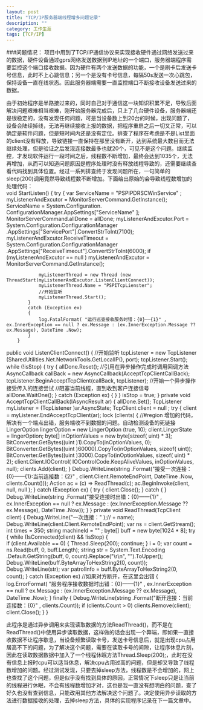 ```yaml
---
layout: post
title: "TCP/IP服务器端线程增多问题记录"
description: ""
category: 工作生涯
tags: [TCP/IP]
---
```

###问题情况：
项目中用到了TCP/IP通信协议来实现接收硬件通过网络发送过来的数据，硬件设备通过gprs网络发送数据到IP地址的一个端口，服务器端程序需要监控这个端口接收数据。因为硬件有两个发送数据的功能，一个是刷卡后发送卡号信息，此时不上心跳信息；另一个是没有卡号信息，每隔50s发送一次心跳包，保持设备一直在线状态。因此服务器端需要一直监控端口不断接收设备发送过来的数据。  


由于初始程序是半路接过来的，同时自己对于通信这一块知识积累不足，导致后面解决问题艰难相当艰难，刚开始服务器完成后，只上了几台硬件设备，服务器端还是很稳定的，没有发现任何问题，可是当设备数上到20台的时候，出现问题了，设备会陆续掉线，无法再继续接收上报的数据，把程序重启之后一切又正常，可以确定是软件问题，但是短时间内还是没有定位。排查了程序在考虑是不是List里面的client没有释放，导致链接一直保持在那里没有断开，达到系统最大数目而无法继续处理，但是验证之后发现连接数最多也就20个，可见不是这个问题。继续监控，才发现软件运行一段时间之后，线程数不断增加，最终会达到1035个，无法再增加，从而可以知道问题原因是程序处理时没有释放线程导致的，还需要继续查看代码找到具体位置。经过一系列排查终于发现问题所在，一句简单的sleep(200)调用竟然导致线程数不断增加。下面给出原始的会导致线程数增加的处理代码：  
     void StartListen()
        {
            try
            {
                var ServiceName = "PSPIPDRSCWinService" ;
                myListenerAndExcutor = MonitorServerCommand.GetInstance();
                ServiceName = System.Configuration. ConfigurationManager.AppSettings["ServiceName" ];
                MonitorServerCommand.allDone = allDone;
                myListenerAndExcutor.Port = System.Configuration.ConfigurationManager .AppSettings["ServicePort"].ConvertStrToInt(7100);
                myListenerAndExcutor.ReceiveTimeout = System.Configuration.ConfigurationManager .AppSettings["ReceiveTimeout"].ConvertStrToInt(6000);
                if (myListenerAndExcutor == null )
                    myListenerAndExcutor = MonitorServerCommand.GetInstance();
               
                myListenerThread = new Thread (new ThreadStart(myListenerAndExcutor.ListenClientConnect));
                myListenerThread.Name = "PSPITcpLienster";
                //开始监听
                myListenerThread.Start();
            }
            catch (Exception ex)
            {
                log.FatalFormat( "运行巡查接收服务时错：{0}——{1}" , ex.InnerException == null ? ex.Message : (ex.InnerException.Message ?? ex.Message), DateTime .Now);
            }
        }
public void ListenClientConnect()
        {
            //开始监听
            tcpListener = new TcpListener (SharedUtilities.Net.NetworkTools.GetLocalIP(), port);
            tcpListener.Start();
            while (!isStop)
            {
                try
                {
                    allDone.Reset();
                    //引用在异步操作完成时调用回调方法
                    AsyncCallback callBack = new AsyncCallback(AcceptTcpClientCallBack);
                    tcpListener.BeginAcceptTcpClient(callBack, tcpListener);
                    //开始一个异步操作接受传入的连接尝试
                    //阻塞当前线程，直到收到客户连接信号
                    allDone.WaitOne();
                }
                catch (Exception ex)
                {
                }
            }
            isStop = true;
        }
private void AcceptTcpClientCallBack(IAsyncResult ar)
        {
            allDone.Set();
            TcpListener myListener = (TcpListener )ar.AsyncState;
            TcpClient client = null ;
            try
            {
                client = myListener.EndAcceptTcpClient(ar);
                lock (clients)
                {
                    //#region 增加的代码，解决有一个端点出错，服务端收不到数据的问题。自动检测设备的死链接
                     LingerOption lingerOption = new LingerOption (true, 10);
                    client.LingerState = lingerOption;
                    byte[] inOptionValues = new byte[sizeof( uint) * 3];
                    BitConverter.GetBytes((uint )1).CopyTo(inOptionValues, 0);
                    BitConverter.GetBytes((uint )60000).CopyTo(inOptionValues, sizeof( uint));
                    BitConverter.GetBytes((uint )3000).CopyTo(inOptionValues, sizeof( uint) * 2);
                    client.Client.IOControl( IOControlCode.KeepAliveValues, inOptionValues, null);
                    clients.Add(client);
                }
                Debug.WriteLine(string .Format("接受一次连接：{0}——{1}:当前连接数：{2}" , client.Client.RemoteEndPoint, DateTime .Now, clients.Count()));
                Action<TcpClient > ac = (c) => ReadThread(c);
                ac.BeginInvoke(client, null, null );
            }
            catch (Exception ex)
            {
                try
                {
                    client.Close();
                }
                catch { }
                Debug.WriteLine(string .Format("接受连接时出错：{0}——{1}" , ex.InnerException == null ? ex.Message : (ex.InnerException.Message ?? ex.Message), DateTime .Now));
            }
        }
 private void ReadThread(TcpClient client)
        {
            Debug.WriteLine("一次连接：" );// + name);
            Debug.WriteLine(client.Client.RemoteEndPoint);
            var ns = client.GetStream();
            int times = 350;
            string machineId = "" ;
            byte[] buff = new byte[1024 * 8];
            try
            {
                while (IsConnected(client) && !isStop)
                {   
                    if (client.Available == 0)
                    {
                      Thread.Sleep(200);
                        continue;
                     }
                    i = 0;
                    var count = ns.Read(buff, 0, buff.Length);
                    string str = System.Text.Encoding .Default.GetString(buff, 0, count).Replace("\r\n", "").ToUpper();
                    Debug.WriteLine(buff.ByteArrayToHexString2(0, count));
                    Debug.WriteLine(str);
                    var patrolInfo = buff.ByteArrayToHexString2(0, count);
           }
            catch (Exception ex) //如果对方断开，在这里会出错
            {
                log.ErrorFormat( "服务程序接收数据时出错：{0}——{1}" , ex.InnerException == null ? ex.Message : (ex.InnerException.Message ?? ex.Message), DateTime .Now);
            }
            finally
            {
                Debug.WriteLine(string .Format("断开连接：当前连接数：{0}" , clients.Count));
                if (clients.Count > 0)
                    clients.Remove(client);
                client.Close();
            }
   }  
   
   此程序是通过异步调用来实现读取数据的方法ReadThread()，而不是在ReadThread()中使用异步读取数据，这样做的话会出现一个弊端，即如果一直接收数据不让程序歇息，当设备频繁读取卡号，发送卡号信息后，就是出现cpu占用居高不下的问题，为了解决这个问题，需要在读取卡号的间隙，让程序休息片刻，因此在读取数据数据中加入了一个线程休眠方法Thread.Sleep(200);，此时在没有信息上报时cpu可以适当休息，解决cpu占用过高的问题，但是却又导致了线程数增加的问题。经过测试发现，只要去掉sleep方法，线程数是不会增加的，网上也查找了这个问题，但是似乎没有找到具体的原因，正常情况下sleep只是让当前的线程进行休眠，不会有线程数增加才对，这也是我一直没有想明白的问题，查了好久也没有查到信息，只能改用其他方法解决这个问题了。决定使用异步读取的方法进行数据接收的处理，去掉sleep方法，具体的实现程序记录在下一篇文章中。


    
